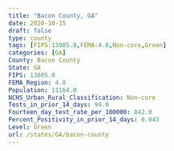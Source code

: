 ```yaml
---
title: "Bacon County, GA"
date: 2020-10-15
draft: false
type: county
tags: [FIPS:13005.0,FEMA:4.0,Non-core,Green]
categories: [GA]
County: Bacon County
State: GA
FIPS: 13005.0
FEMA_Region: 4.0
Population: 11164.0
NCHS_Urban_Rural_Classification: Non-core
Tests_in_prior_14_days: 94.0
Fourteen_day_test_rate_per_100000: 842.0
Percent_Positivity_in_prior_14_days: 0.043
Level: Green
url: /states/GA/bacon-county
---
```



